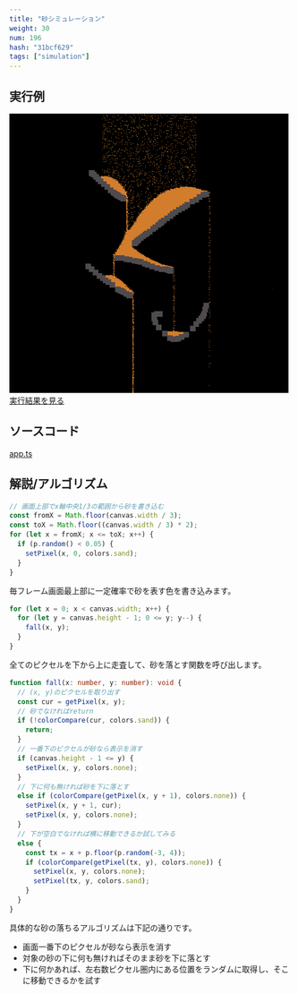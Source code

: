 ```yaml
---
title: "砂シミュレーション"
weight: 30
num: 196
hash: "31bcf629"
tags: ["simulation"]
---
```


## 実行例

![](./static/images/31bcf629/0.png)
[実行結果を見る](./static/play/31bcf629/index.html)

## ソースコード

[app.ts](./static/code/31bcf629/app.ts)

## 解説/アルゴリズム

```typescript
// 画面上部でx軸中央1/3の範囲から砂を書き込む
const fromX = Math.floor(canvas.width / 3);
const toX = Math.floor((canvas.width / 3) * 2);
for (let x = fromX; x <= toX; x++) {
  if (p.random() < 0.05) {
    setPixel(x, 0, colors.sand);
  }
}
```

毎フレーム画面最上部に一定確率で砂を表す色を書き込みます。

```typescript
for (let x = 0; x < canvas.width; x++) {
  for (let y = canvas.height - 1; 0 <= y; y--) {
    fall(x, y);
  }
}
```

全てのピクセルを下から上に走査して、砂を落とす関数を呼び出します。

```typescript
function fall(x: number, y: number): void {
  // (x, y)のピクセルを取り出す
  const cur = getPixel(x, y);
  // 砂でなければreturn
  if (!colorCompare(cur, colors.sand)) {
    return;
  }
  // 一番下のピクセルが砂なら表示を消す
  if (canvas.height - 1 <= y) {
    setPixel(x, y, colors.none);
  }
  // 下に何も無ければ砂を下に落とす
  else if (colorCompare(getPixel(x, y + 1), colors.none)) {
    setPixel(x, y + 1, cur);
    setPixel(x, y, colors.none);
  }
  // 下が空白でなければ横に移動できるか試してみる
  else {
    const tx = x + p.floor(p.random(-3, 4));
    if (colorCompare(getPixel(tx, y), colors.none)) {
      setPixel(x, y, colors.none);
      setPixel(tx, y, colors.sand);
    }
  }
}
```

具体的な砂の落ちるアルゴリズムは下記の通りです。

- 画面一番下のピクセルが砂なら表示を消す
- 対象の砂の下に何も無ければそのまま砂を下に落とす
- 下に何かあれば、左右数ピクセル圏内にある位置をランダムに取得し、そこに移動できるかを試す
